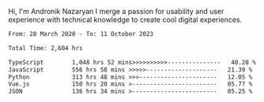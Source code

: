 Hi, I'm Andronik Nazaryan
I merge a passion for usability and user experience with technical knowledge to create cool digital experiences.


<!--START_SECTION:waka-->

```txt
From: 28 March 2020 - To: 11 October 2023

Total Time: 2,604 hrs

TypeScript        1,048 hrs 52 mins>>>>>>>>>>---------------   40.28 %
JavaScript        556 hrs 58 mins >>>>>--------------------   21.39 %
Python            313 hrs 48 mins >>>----------------------   12.05 %
Vue.js            150 hrs 20 mins >------------------------   05.77 %
JSON              136 hrs 34 mins >------------------------   05.25 %
```

<!--END_SECTION:waka-->
